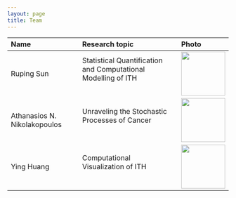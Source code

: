 ```yaml
---
layout: page
title: Team
---
```


| Name | Research topic | Photo |
| :--- | :---- | :---- |
| Ruping Sun | Statistical Quantification and Computational Modelling of ITH <br> &nbsp; &nbsp; &nbsp; | <img width="100" src="../public/rupingsun2.png"> |
| Athanasios N. Nikolakopoulos | Unraveling the Stochastic Processes of Cancer <br> &nbsp; &nbsp; &nbsp; | <img width="100" src="../public/Athanasios.jpg"> |
| Ying Huang | Computational Visualization of ITH <br> &nbsp; &nbsp; &nbsp; | <img width="100" src="../public/huangying.jpg"> |